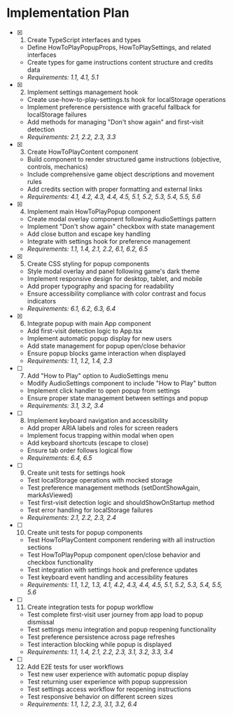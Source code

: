 # Implementation Plan

- [x] 1. Create TypeScript interfaces and types

  - Define HowToPlayPopupProps, HowToPlaySettings, and related interfaces
  - Create types for game instructions content structure and credits data
  - _Requirements: 1.1, 4.1, 5.1_

- [x] 2. Implement settings management hook

  - Create use-how-to-play-settings.ts hook for localStorage operations
  - Implement preference persistence with graceful fallback for localStorage failures
  - Add methods for managing "Don't show again" and first-visit detection
  - _Requirements: 2.1, 2.2, 2.3, 3.3_

- [x] 3. Create HowToPlayContent component

  - Build component to render structured game instructions (objective, controls, mechanics)
  - Include comprehensive game object descriptions and movement rules
  - Add credits section with proper formatting and external links
  - _Requirements: 4.1, 4.2, 4.3, 4.4, 4.5, 5.1, 5.2, 5.3, 5.4, 5.5, 5.6_

- [x] 4. Implement main HowToPlayPopup component

  - Create modal overlay component following AudioSettings pattern
  - Implement "Don't show again" checkbox with state management
  - Add close button and escape key handling
  - Integrate with settings hook for preference management
  - _Requirements: 1.1, 1.4, 2.1, 2.2, 6.1, 6.2, 6.5_

- [x] 5. Create CSS styling for popup components

  - Style modal overlay and panel following game's dark theme
  - Implement responsive design for desktop, tablet, and mobile
  - Add proper typography and spacing for readability
  - Ensure accessibility compliance with color contrast and focus indicators
  - _Requirements: 6.1, 6.2, 6.3, 6.4_

- [x] 6. Integrate popup with main App component

  - Add first-visit detection logic to App.tsx
  - Implement automatic popup display for new users
  - Add state management for popup open/close behavior
  - Ensure popup blocks game interaction when displayed
  - _Requirements: 1.1, 1.2, 1.4, 2.3_

- [ ] 7. Add "How to Play" option to AudioSettings menu
  - Modify AudioSettings component to include "How to Play" button
  - Implement click handler to open popup from settings
  - Ensure proper state management between settings and popup
  - _Requirements: 3.1, 3.2, 3.4_

- [ ] 8. Implement keyboard navigation and accessibility
  - Add proper ARIA labels and roles for screen readers
  - Implement focus trapping within modal when open
  - Add keyboard shortcuts (escape to close)
  - Ensure tab order follows logical flow
  - _Requirements: 6.4, 6.5_

- [ ] 9. Create unit tests for settings hook
  - Test localStorage operations with mocked storage
  - Test preference management methods (setDontShowAgain, markAsViewed)
  - Test first-visit detection logic and shouldShowOnStartup method
  - Test error handling for localStorage failures
  - _Requirements: 2.1, 2.2, 2.3, 2.4_

- [ ] 10. Create unit tests for popup components
  - Test HowToPlayContent component rendering with all instruction sections
  - Test HowToPlayPopup component open/close behavior and checkbox functionality
  - Test integration with settings hook and preference updates
  - Test keyboard event handling and accessibility features
  - _Requirements: 1.1, 1.2, 1.3, 4.1, 4.2, 4.3, 4.4, 4.5, 5.1, 5.2, 5.3, 5.4, 5.5, 5.6_

- [ ] 11. Create integration tests for popup workflow
  - Test complete first-visit user journey from app load to popup dismissal
  - Test settings menu integration and popup reopening functionality
  - Test preference persistence across page refreshes
  - Test interaction blocking while popup is displayed
  - _Requirements: 1.1, 1.4, 2.1, 2.2, 2.3, 3.1, 3.2, 3.3, 3.4_

- [ ] 12. Add E2E tests for user workflows
  - Test new user experience with automatic popup display
  - Test returning user experience with popup suppression
  - Test settings access workflow for reopening instructions
  - Test responsive behavior on different screen sizes
  - _Requirements: 1.1, 1.2, 2.3, 3.1, 3.2, 6.4_